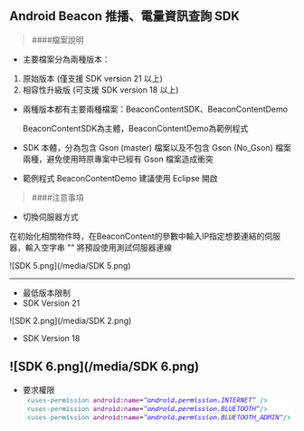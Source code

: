 ## Android Beacon 推播、電量資訊查詢 SDK

> ####檔案說明

* 主要檔案分為兩種版本：

1. 原始版本 (僅支援 SDK version 21 以上)
2. 相容性升級版 (可支援 SDK version 18 以上)

* 兩種版本都有主要兩種檔案：BeaconContentSDK、BeaconContentDemo

  BeaconContentSDK為主體，BeaconContentDemo為範例程式

* SDK 本體，分為包含 Gson (master) 檔案以及不包含 Gson (No_Gson) 檔案兩種，避免使用時原專案中已經有 Gson 檔案造成衝突

* 範例程式 BeaconContentDemo 建議使用 Eclipse 開啟

> ####注意事項

* 切換伺服器方式

在初始化相關物件時，在BeaconContent的參數中輸入IP指定想要連結的伺服器，輸入空字串 "" 將預設使用測試伺服器連線

![SDK 5.png](/media/SDK 5.png)  

---

* 最低版本限制  
* SDK Version 21 

![SDK 2.png](/media/SDK 2.png)  

* SDK Version 18 

![SDK 6.png](/media/SDK 6.png)
---

* 要求權限  
![SDK_3.png](/media/SDK_3.png)
